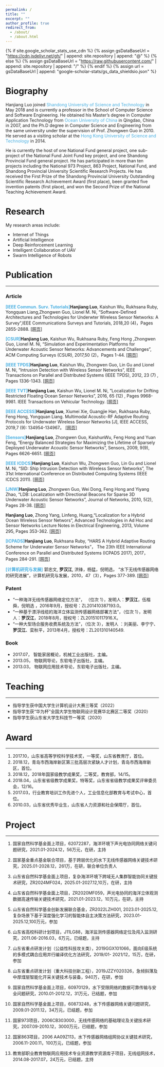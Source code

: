 ```yaml
---
permalink: /
title: ""
excerpt: ""
author_profile: true
redirect_from: 
  - /about/
  - /about.html
---
```


{% if site.google_scholar_stats_use_cdn %}
{% assign gsDataBaseUrl = "https://cdn.jsdelivr.net/gh/" | append: site.repository | append: "@" %}
{% else %}
{% assign gsDataBaseUrl = "https://raw.githubusercontent.com/" | append: site.repository | append: "/" %}
{% endif %}
{% assign url = gsDataBaseUrl | append: "google-scholar-stats/gs_data_shieldsio.json" %}

<span class='anchor' id='about-me'></span>

# Biography

Hanjiang Luo joined <font color="#48aee">Shandong University of Science and Technology</font> in May 2018
and is currently a professor in the School of Computer Science and Software Engineering.
He obtained his Master’s degree in Computer Application Technology from <font color="#48aee">Ocean University of China</font> in Qingdao, China in 2007,
and the Ph.D degree in Computer Science and Engineering from the same university under the supervision of Prof. Zhongwen Guo in 2010.
He served as a visiting scholar at the <font color="#48aee">Hong Kong University of Science and Technology</font> in 2014.

He is currently the host of one National Fund general project,
one sub-project of the National Fund Joint Fund key project,
and one Shandong Provincial Fund general project.
He has participated in more than ten projects including the National 973 Project,
863 Project, National Fund, and Shandong Provincial University Scientific Research Projects.
He has received the First Prize of the Shandong Provincial University Outstanding Scientific Research Achievement Award (first place),
been granted five invention patents (first place), and won the Second Prize of the National Teaching Achievement Award.

<span class='anchor' id='-xl'></span>
# Research
My research areas include:
- Internet of Things
- Artificial Intelligence
- Deep Reinforcement Learning
- Intelligent Collaboration of UAV
- Swarm Intelligence of Robots

<span class='anchor' id='-lwzl'></span>

# Publication

---

### Article
<font color="#48aee" ><b>[IEEE Commun. Surv. Tutorials]</b></font><b>Hanjiang Luo</b>, Kaishun Wu, Rukhsana Ruby, Yongquan Liang,Zhongwen Guo, Lionel M. Ni, “Software-Defined Architectures and Technologies for Underwter Wireless Sensor Networks: A Survey”,IEEE Communications Surveys and Tutorials, 2018,20 (4)，Pages 2855-2888.
[[网页]](https://ieeexplore.ieee.org/document/8369058)

<font color="#48aee" ><b>[CSUR]</b></font><b>Hanjiang Luo</b>, Kaishun Wu, Rukhsana Ruby, Feng Hong ,Zhongwen Guo, Lionel M. Ni, “Simulation and Experimentation Platforms for Underwater Acoustic Sensor Networks: Advancements and Challenges”, ACM Computing Surveys (CSUR), 2017,50 (2)，Pages 1-44.
[[网页]](https://dl.acm.org/doi/10.1145/3040990)

<font color="#48aee" ><b>[IEEE TPDS]</b></font><b>Hanjiang Luo</b>, Kaishun Wu, Zhongwen Guo, Lin Gu and Lionel M. Ni, “Intrusion Detection with Wireless Sensor Networks”, IEEE Transactions on Parallel and Distributed Systems (IEEE TPDS), 2012, 23 (7) , Pages 1336-1343.
[[网页]](https://ieeexplore.ieee.org/document/10477421)

<font color="#48aee" ><b>[IEEE TVT]</b></font><b>Hanjiang Luo</b>, Kaishun Wu, Lionel M. Ni, ”Localization for Drifting Restricted Floating Ocean Sensor Networks”, 2016, 65 (12) , Pages 9968-9981.  IEEE Transactions on Vehicular Technology.
[[网页]](https://ieeexplore.ieee.org/document/7407425)

<font color="#48aee" ><b>[IEEE ACCESS]</b></font><b>Hanjiang Luo</b>, Xiumei Xie, Guangjie Han, Rukhsana Ruby, Feng Hong, Yongquan Liang. Multimodal Acoustic-RF Adaptive Routing Protocols for Underwater Wireless Sensor Networks [J], IEEE ACCESS, 2019,7 (9): 134954-134967。
[[网页]](https://ieeexplore.ieee.org/document/8843859)

<font color="#48aee" ><b>[Sensors]</b></font><b>Hanjiang Luo</b>, Zhongwen Guo, KaishunWu, Feng Hong and Yuan Feng, “Energy Balanced Strategies for Maximizing the Lifetime of Sparsely Deployed Underwater Acoustic Sensor Networks”, Sensors, 2009, 9(9), Pages 6626-6651.
[[网页]](https://www.mdpi.com/1424-8220/9/9/6626)

<font color="#48aee" ><b>[IEEE ICDCS]</b></font><b>Hanjiang Luo</b>, Kaishun Wu, Zhongwen Guo, Lin Gu and Lionel M. Ni, “SID: Ship Intrusion Detection with Wireless Sensor Networks”, The 31st International Conference on Distributed Computing Systems (IEEE ICDCS 2011).
[[网页]](https://ieeexplore.ieee.org/document/5961764)

<font color="#48aee" ><b>[JNW]</b></font><b>Hanjiang Luo</b>, Zhongwen Guo, Wei Dong, Feng Hong and Yiyang Zhao, “LDB: Localization with Directional Beacons for Sparse 3D Underwater Acoustic Sensor Networks”, Journal of Networks, 2010, 5(2), Pages 28-38.
[[网页]](https://repository.hkust.edu.hk/ir/Record/1783.1-35244)

<b>Hanjiang Luo</b>, Zhong Yang, Linfeng, Huang,“Localization for a Hybrid Ocean Wireless Sensor Networs”, Advanced Technologies in Ad Hoc and Sensor Networks Lecture Notes in Electrical Engineering, 2013, Volume 295, Pages 353-362.
[[网页]](https://link.springer.com/chapter/10.1007/978-3-642-54174-2_32)

<font color="#48aee" ><b>[ICPADS]</b></font><b>Hanjiang Luo</b>, Rukhsana Ruby, “HARS A Hybrid Adaptive Routing Scheme for Underwater Sensor Networks”， The 23th IEEE International Conference on Parallel and Distributed Systems (ICPADS 2017), 2017，Pages 284-291.
[[网页]](https://ieeexplore.ieee.org/document/8368375)

<font color="#48aee" ><b>[计算机研究与发展]</b></font>
郭忠文, <b>罗汉江</b>, 洪锋，杨猛，倪明选， “水下无线传感器网络的研究进展”，计算机研究与发展，2010，47（3），Pages 377-389.
[[网页]](https://www.researchgate.net/publication/203039471_Current_Progress_and_Research_Issues_in_Underwater_Sensor_Networks)

### Patent

- “一种海洋无线传感器网络定位方法”， （位次 1），发明人：<b>罗汉江</b>，伍楷舜，倪明选 ，2016年9月，授权号：ZL201410387193.0。
- “一种基于漂浮线缆的海洋立体监测传感器网络部署方法“，（位次 1），发明人：<b>罗汉江</b>，2018年8月，授权号：ZL201510117916.X。
- “一种大型场合服务收费系统及方法”，（位次 3），发明人 ：刘美丽、李宁宁、<b>罗汉江</b>、栾秋平，2013年4月，授权号：ZL201310140549.

### Book
- 2017.07， 智能家居概论，机械工业出版社，主编。
- 2013.05， 物联网导论，东软电子出版社，主编。
- 2013.03， 物联网应用技术导论，东软电子出版社，主编。

<span class='anchor' id='-teaching'></span>

# Teaching

---

- 指导学生获中国大学生计算机设计大赛三等奖（2022）
- 指导学生获“华为杯”全国大学生物联网设计竞赛华北赛区二等奖（2020）
- 指导学生获山东省大学生科技节一等奖（2020）

# Award

---

<span class='anchor' id='-award'></span>
1. 2017.10，山东省高等学校科学技术奖，一等奖，山东省教育厅，首位。
2. 2018.12，青岛市西海岸新区第三批高层次紧缺人才计划，青岛市西海岸新区，首位。
3. 2018.12，2018年国家级教学成果奖，二等奖，教育部，14/15。
4. 2018.04，山东省省级教学成果奖，特等奖，山东省省级教学成果奖评审委员会，12/16。
5. 2017.03，行业教育培训工作先进个人，工业信息化部教育与考试中心，首位。
6. 2010.03，山东省优秀毕业生，山东省人力资源和社会保障厅，首位。

<span class='anchor' id='-project'></span>
# Project

---

1. 国家自然科学基金面上项目，62072287，海洋环境下声光电协同网络关键问题研究，2021.01-2024.12，56万元，在研，主持

2. 国家基金重点基金联合项目，基于跨层优化的水下无线传感器网络关键技术研究，2025.01-2028.12，261万，在研，联合单位负责人

3. 山东省自然科学基金面上项目，复杂海洋环境下跨域无人集群智能协同关键技术研究，ZR2024MF024，2025.01-2027.12,10万，在研，主持

4. 山东省自然科学基金面上项目，ZR2020MF059，声光电协同的海洋立体观测数据高速传输关键技术研究，2021.01-2023.12，10万元，在研，主持

5. 山东省自然科学基金创新发展联合基金，ZR2022LZH001, 2023.01-2025.12, 复杂场景下基于深度强化学习的智能体自主决策方法研究，2023.01-2025.12,100万元，参加

6. 山东省高校科研计划项目，J11LG88，海洋监测传感器网络定位及闯入监测研究，2011.06-2016.03，6万元，已结题，主持

7. 山东省重点研发计划（公益性科技攻关类），2019GGX101066，面向E级系统的多模式耦合应用并行编译优化方法研究，2019/01- 2021/12，15万，在研，参加

8. 山东省重点研发计划（重大科技创新工程），2019JZZY020326，急倾斜薄及中厚煤层智能化开采关键技术与装备，940万，在研，参加

9. 国家自然科学基金面上项目，60970129，水下受限网络的数据可靠传输与安全问题研究，2010.01-2012.12，31万元，已结题，参加

10. 国家自然科学基金面上项目，60873248，水下传感器网络关键问题研究，2009.01-2011.12，34万元，已结题，参加

11. 国家973项目，2006CB303000，无线传感网络的基础理论及关键技术研究，2007.09-2010.12，3000万元，已结题，参加

12. 国家863项目，2006 AA09Z113，水下传感器网络组网协议关键技术研究，2006.11-200.11，100万元，已结题，参加

13. 教育部职业教育物联网应用技术专业资源教学资源库子项目，无线组网技术，2014.08-2017.07，24万元，已结题，主持


